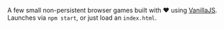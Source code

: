 A few small non-persistent browser games built with :heart: using [VanillaJS](http://vanilla-js.com). Launches via `npm start`, or just load an `index.html`.
